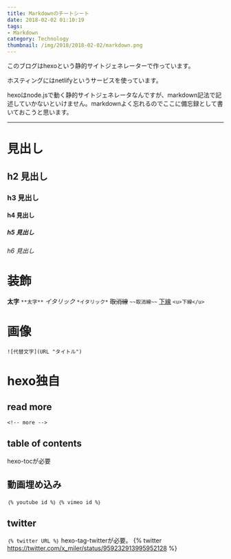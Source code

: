 ```yaml
---
title: Markdownのチートシート
date: 2018-02-02 01:10:19
tags:
- Markdown
category: Technology
thumbnail: /img/2018/2018-02-02/markdown.png
---
```

このブログはhexoという静的サイトジェネレーターで作っています。

ホスティングにはnetlifyというサービスを使っています。

hexoはnode.jsで動く静的サイトジェネレータなんですが、markdown記法で記述していかないといけません。markdownよく忘れるのでここに備忘録として書いておこうと思います。
<!-- more -->
***
# 見出し
## h2 見出し
### h3 見出し
#### h4 見出し
##### h5 見出し
###### h6 見出し

# 装飾
**太字** `**太字**`
*イタリック* `*イタリック*`
~~取消線~~ `~~取消線~~`
<u>下線</u> `<u>下線</u>`

# 画像
`![代替文字](URL "タイトル")`


# hexo独自
## read more
`<!-- more -->`

## table of contents
hexo-tocが必要

## 動画埋め込み
`｛% youtube id %｝`
`｛% vimeo id %｝`

## twitter
`｛% twitter URL %｝`
hexo-tag-twitterが必要。
{% twitter https://twitter.com/x_miler/status/959232913995952128 %}
